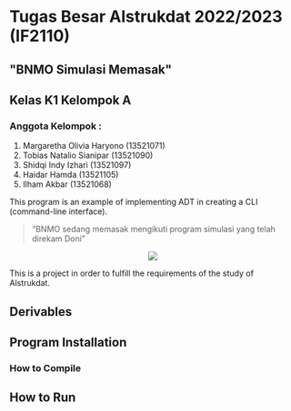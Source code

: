# Tugas Besar Alstrukdat 2022/2023 (IF2110)
## "BNMO Simulasi Memasak"
## Kelas K1 Kelompok A
### Anggota Kelompok :
1. Margaretha Olivia Haryono	(13521071) 
2. Tobias Natalio Sianipar		(13521090) 
3. Shidqi Indy Izhari			    (13521097) 
4. Haidar Hamda			          (13521105) 
5. Ilham Akbar			          (13521068)


This program is an example of implementing ADT in creating a CLI (command-line interface).
> “BNMO sedang memasak mengikuti program simulasi yang telah direkam Doni”

<p align="center">
    <img src="https://img-9gag-fun.9cache.com/photo/aQ3Om62_460swp.webp">
</p>

This is a project in order to fulfill the requirements of the study of Alstrukdat.

## Derivables

## Program Installation

### How to Compile

## How to Run
